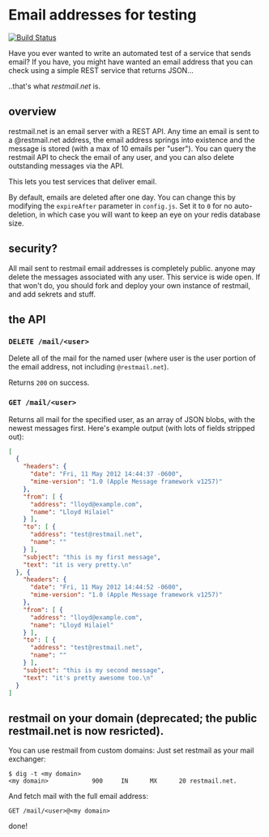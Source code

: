 # Email addresses for testing

[![Build Status](https://secure.travis-ci.org/mozilla/restmail.net.svg)](http://travis-ci.org/mozilla/restmail.net)

Have you ever wanted to write an automated test of a service that
sends email?  If you have, you might have wanted an email address that
you can check using a simple REST service that returns JSON...

..that's what *restmail.net* is.

## overview

restmail.net is an email server with a REST API.  Any time an
email is sent to a @restmail.net address, the email address springs
into existence and the message is stored (with a max of 10 emails per
"user").  You can query the restmail API to check the email of any
user, and you can also delete outstanding messages via the API.

This lets you test services that deliver email.

By default, emails are deleted after one day.  You can change this
by modifying the `expireAfter` parameter in `config.js`.  Set it to
`0` for no auto-deletion, in which case you will want to keep an
eye on your redis database size.

## security?

All mail sent to restmail email addresses is completely public.  anyone
may delete the messages associated with any user.  This service is
wide open.  If that won't do, you should fork and deploy your own
instance of restmail, and add sekrets and stuff.

## the API

### `DELETE /mail/<user>`

Delete all of the mail for the named user (where user is the user
portion of the email address, not including `@restmail.net`).

Returns `200` on success.

### `GET /mail/<user>`

Returns all mail for the specified user, as an array of JSON blobs,
with the newest messages first.  Here's example output (with lots of
fields stripped out):

```json
[
  {
    "headers": {
      "date": "Fri, 11 May 2012 14:44:37 -0600",
      "mime-version": "1.0 (Apple Message framework v1257)"
    },
    "from": [ {
      "address": "lloyd@example.com",
      "name": "Lloyd Hilaiel"
    } ],
    "to": [ {
      "address": "test@restmail.net",
      "name": ""
    } ],
    "subject": "this is my first message",
    "text": "it is very pretty.\n"
  }, {
    "headers": {
      "date": "Fri, 11 May 2012 14:44:52 -0600",
      "mime-version": "1.0 (Apple Message framework v1257)"
    },
    "from": [ {
      "address": "lloyd@example.com",
      "name": "Lloyd Hilaiel"
    } ],
    "to": [ {
      "address": "test@restmail.net",
      "name": ""
    } ],
    "subject": "this is my second message",
    "text": "it's pretty awesome too.\n"
  }
]
```

## restmail on your domain (deprecated; the public restmail.net is now resricted).

You can use restmail from custom domains:  Just set restmail as your mail exchanger:

    $ dig -t <my domain>
    <my domain>            900     IN      MX      20 restmail.net.

And fetch mail with the full email address:

    GET /mail/<user>@<my domain>

done!

